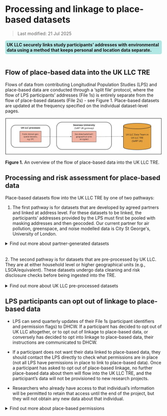 # Processing and linkage to place-based datasets 

>Last modified: 21 Jul 2025


<div style="background-color: rgba(0, 178, 169, 0.3); padding: 5px; border-radius: 5px;"><strong>UK LLC securely links study participants’ addresses with environmental data using a method that keeps personal and location data separate.</strong></div>  
<br>

## Flow of place-based data into the UK LLC TRE 

Flows of data from contributing Longitudinal Population Studies (LPS) and place-based data are conducted through a ‘split file’ protocol, where the flow of LPS participants’ addresses (File 1s) is entirely separate from the flow of place-based datasets (File 2s) - see Figure 1. Place-based datasets are updated at the frequency specified on the individual dataset-level pages.

<img src="../../images/place-based_ukllc_file2.jpg" width="700"/>

**Figure 1.** An overview of the flow of place-based data into the UK LLC TRE.

## Processing and risk assessment for place-based data
Place-based datasets flow into the UK LLC TRE by one of two pathways:

1. The first pathway is for datasets that are developed by agreed partners and linked at address level. For these datasets to be linked, the participants’ addresses provided by the LPS must first be pooled with masking addresses and then geocoded. Our current partner for air pollution, greenspace, and noise modelled data is City St George's, University of London.


<details>

<summary>Find out more about partner-generated datasets</summary>

- We ask each LPS to send address data to our Trusted Third Party, NHS Digital Health and Care Wales (DHCW), along with the permission flags that indicate LPS/participant approvals for place-based linkages.

- Our TRE, provided by SeRP UK, is introducing new functionality to enable DHCW to clean and geocode address data. DHCW uses specialist linkage software to match LPS addresses to a clean master file of all addresses. This happens entirely within DHCW and is carried out by DHCW staff who already hold the address data.

- This geocoding process produces cleaned UPRN (property ID), postcodes, and LSOAs/equivalent (area IDs). It also produces coordinate equivalents (either the central point of the property or the central point of the postcode or LSOA). This is linked to encrypted versions of the participant ID included in File 1s.

- DHCW will pool all (current and historical) address data at the appropriate resolution* for the task from all LPS (subject to permissions). This will generate a file including only an encrypted version of the participant ID and the address; it will not include any other identifiers or data. This will be filtered to exclude participants who have objected to this use of their data (as indicated in the File 1 permission flags).

>*"Appropriate resolution" means we will send the least granular data needed to undertake the linkage, e.g., if a place-based linkage is >based on LSOA, then we would only send LSOA, not full address.

- UK LLC will generate a list of 'masking' addresses — these are real addresses (UPRNs, LSOA, coordinates) sampled from across the UK, and are purposefully sampled to replicate LPS sample distributions (e.g., oversampling in Bristol and Bradford) and sampled for high-risk identifiability geographies (e.g., every inhabited UK island has masking addresses sampled to mitigate for outlier participants). UK LLC sends these to DHCW, who add them to the pooled address data at a 1:3 case:control ratio. DHCW generates new randomised encrypted participant IDs for these masking cases.

- DHCW sends the pooled and masked addresses to agreed partners to add the geocoding data.

- The place-based modeller assigns the environmental exposure estimate to the full list of pooled and masking addresses. The resulting file has the address removed, leaving only the encrypted participant ID and environmental exposure. Disclosure risk assessment is undertaken to ensure that the exposure data is not a proxy ID for a real-world location (i.e., it cannot be used as a look-up to identify participants in online databases).

- This is sent as a File 2 into SeRP. SeRP uses an ID mapping file generated by DHCW to map the encrypted participant ID used by the place-based modeller to the encrypted participant ID used in UK LLC. The resulting file of UK LLC ID + environmental exposure is deposited in the UK LLC TRE.

- UK LLC can then identify and remove the masking cases because the ID of the masking case does not match any real encrypted participant ID in UK LLC.

- Additional disclosure control and QC checks are made. The data are then added to the UK LLC database, documented, and made available for research.

</details>
<br><br>
2. The second pathway is for datasets that are pre-processed by UK LLC. They are at either household level or higher geographical units (e.g., LSOA/equivalent). 
These datasets undergo data cleaning and risk disclosure checks before being ingested into the TRE.<br><br>

<details>
<summary>Find out more about UK LLC pre-processed datasets</summary>

The place-based datasets that UK LLC has pre-processed are either open sources or obtained through data sharing agreements with third parties.

Disclosure risk assessment is undertaken to ensure that the exposure data is not a proxy ID for a real-world location (i.e., it cannot be used as a look-up to identify participants in online databases). Data transformation is conducted to reduce risk while still maintaining utility.

If the geographic unit of the dataset is LSOA/equivalent or higher, the datasets can be sent as File 2s directly into SeRP. The geographic unit is encrypted and can then be linked to the encrypted geographical unit assigned to participants in the TRE.

If the geographic unit of the dataset is UPRN level, the datasets are sent to DHCW and processed in the same way as ‘partner-generated datasets’. For more information, please see the associated dropdown.

</details>

## LPS participants can opt out of linkage to place-based data

* LPS can send quarterly updates of their File 1s (participant identifiers and permission flags) to DHCW. If a participant has decided to opt out of UK LLC altogether, or to opt out of linkage to place-based data, or conversely has decided to opt into linkage to place-based data, their instructions are communicated to DHCW. 

* If a participant does not want their data linked to place-based data, they should contact the LPS directly to check what permissions are in place (not all LPS have permissions in place to link to place-based data). Once a participant has asked to opt out of place-based linkage, no further place-based data about them will flow into the UK LLC TRE, and the participant’s data will not be provisioned to new research projects. 

* Researchers who already have access to that individual’s information will be permitted to retain that access until the end of the project, but they will not obtain any new data about that individual.

<details>
<summary>Find out more about place-based permissions</summary>

UK LLC has four different place-based permission flags that are specified by each LPS in their File 1s sent to DHCW. These include flags specifying if the LPS approves:

a. `Geocoding_Permission`: address data can be geocoded to property or postcode level.

b. `Small_Area_Permission`: place-based information can be linked using encrypted LSOA and higher-level indicators originating from linked sources.

c. `Environment_Permission`: UK LLC can link different sources of natural and built environment data, subject to prior notification to individual LPS.

d. `Property_Level_Permission`: UK LLC can generally link different sources of property-level data, subject to prior notification to each LPS.

**Example permissions for specific datasets:**

- **Air pollution**: flags A, C, D. The place-based modeller geocodes the addresses and then allocates nationally modelled spatial exposure estimates.

- **Energy Performance Certificates**: flags A, C, D. UK LLC derives Unique Property Reference Numbers (UPRNs) from addresses and links to property-level certificates.

- **Access to Healthy Assets and Hazards**: flags B, C. This dataset is at LSOA level and relates to the natural and built environment. UK LLC can derive LSOA from routine NHS records if the appropriate permissions are in place.

- **Index of Multiple Deprivation, Urban/Rural, Population Density**: flags B, C. This dataset is at LSOA level/equivalent, which can be derived from routine NHS records and relates to the environment.

- **Live Births**: flag B. This dataset is at Local Authority level, which can be derived from routine NHS records.

</details>


